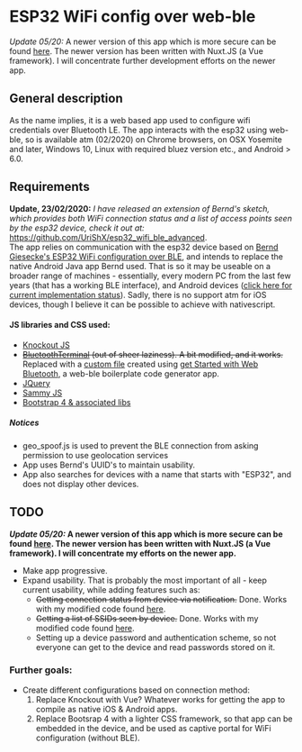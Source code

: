 # ESP32 WiFi config over web-ble

_Update 05/20:_ A newer version of this app which is more secure can be found [here](https://github.com/UriShX/Nuxt_esp32_web-ble_wifi_config). The newer version has been written with Nuxt.JS (a Vue framework). I will concentrate further development efforts on the newer app.

## General description
As the name implies, it is a web based app used to configure wifi credentials over Bluetooth LE.
The app interacts with the esp32 using web-ble, so is available atm (02/2020) on Chrome browsers, on OSX Yosemite and later, Windows 10, Linux with required bluez version etc., and Android > 6.0.

## Requirements
**Update, 23/02/2020:** *I have released an extension of Bernd's sketch, which provides both WiFi connection status and a list of access points seen by the esp32 device, check it out at:* https://github.com/UriShX/esp32_wifi_ble_advanced. \
The app relies on communication with the esp32 device based on [Bernd Giesecke's ESP32 WiFi configuration over BLE](https://desire.giesecke.tk/index.php/2018/04/06/esp32-wifi-setup-over-ble/), and intends to replace the native Android Java app Bernd used. That is so it may be useable on a broader range of machines - essentially, every modern PC from the last few years (that has a working BLE interface), and Android devices ([click here for current implementation status](https://github.com/WebBluetoothCG/web-bluetooth/blob/master/implementation-status.md)).
Sadly, there is no support atm for iOS devices, though I believe it can be possible to achieve with nativescript.
#### JS libraries and CSS used:
* [Knockout JS](https://knockoutjs.com/)
* ~~[BluetoothTerminal](https://github.com/loginov-rocks/bluetooth-terminal) (out of sheer laziness). A bit modified, and it works.~~ Replaced with a [custom file](https://github.com/UriShX/esp32_web-ble_wifi_config/blob/master/scripts/espconfig.js) created using [get Started with Web Bluetooth](https://beaufortfrancois.github.io/sandbox/web-bluetooth/generator/), a web-ble boilerplate code generator app.
* [JQuery](https://jquery.com/)
* [Sammy JS](http://sammyjs.org/)
* [Bootstrap 4 & associated libs](https://getbootstrap.com/)
##### _Notices_
* geo_spoof.js is used to prevent the BLE connection from asking permission to use geolocation services
* App uses Bernd's UUID's to maintain usability.
* App also searches for devices with a name that starts with "ESP32", and does not display other devices.

## TODO
**_Update 05/20:_ A newer version of this app which is more secure can be found [here](https://github.com/UriShX/Nuxt_esp32_web-ble_wifi_config). The newer version has been written with Nuxt.JS (a Vue framework). I will concentrate my efforts on the newer app.**
* Make app progressive.
* Expand usability. That is probably the most important of all - keep current usability, while adding features such as:
    * ~~Getting connection status from device via notification.~~ Done. Works with my modified code found [here](https://github.com/UriShX/esp32_wifi_ble_advanced).
    * ~~Getting a list of SSIDs seen by device.~~ Done. Works with my modified code found [here](https://github.com/UriShX/esp32_wifi_ble_advanced).
    * Setting up a device password and authentication scheme, so not everyone can get to the device and read passwords stored on it.
### Further goals:
* Create different configurations based on connection method:
    1. Replace Knockout with Vue? Whatever works for getting the app to compile as native iOS & Android apps.
    2. Replace Bootsrap 4 with a lighter CSS framework, so that app can be embedded in the device, and be used as captive portal for WiFi configuration (without BLE).
